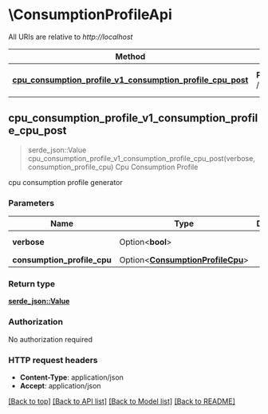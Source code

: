 # \ConsumptionProfileApi

All URIs are relative to *http://localhost*

Method | HTTP request | Description
------------- | ------------- | -------------
[**cpu_consumption_profile_v1_consumption_profile_cpu_post**](ConsumptionProfileApi.md#cpu_consumption_profile_v1_consumption_profile_cpu_post) | **POST** /v1/consumption_profile/cpu | Cpu Consumption Profile



## cpu_consumption_profile_v1_consumption_profile_cpu_post

> serde_json::Value cpu_consumption_profile_v1_consumption_profile_cpu_post(verbose, consumption_profile_cpu)
Cpu Consumption Profile

cpu consumption profile generator

### Parameters


Name | Type | Description  | Required | Notes
------------- | ------------- | ------------- | ------------- | -------------
**verbose** | Option<**bool**> |  |  |[default to true]
**consumption_profile_cpu** | Option<[**ConsumptionProfileCpu**](ConsumptionProfileCpu.md)> |  |  |

### Return type

[**serde_json::Value**](serde_json::Value.md)

### Authorization

No authorization required

### HTTP request headers

- **Content-Type**: application/json
- **Accept**: application/json

[[Back to top]](#) [[Back to API list]](../README.md#documentation-for-api-endpoints) [[Back to Model list]](../README.md#documentation-for-models) [[Back to README]](../README.md)

